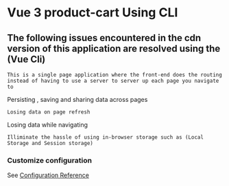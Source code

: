 # Vue 3 product-cart Using  CLI

## The following issues encountered in the cdn version of this application are resolved using the (Vue Cli)
```
This is a single page application where the front-end does the routing instead of having to use a server to server up each page you navigate to
```
Persisting , saving and sharing data across pages
```
Losing data on page refresh
```
Losing data while navigating 
```
Illiminate the hassle of using in-browser storage such as (Local Storage and Session storage)
```
### Customize configuration
See [Configuration Reference](https://cli.vuejs.org/config/)
